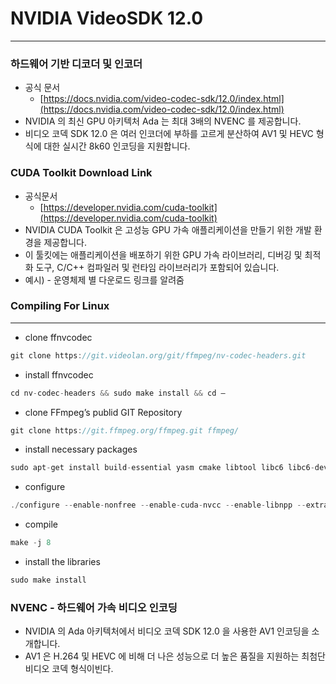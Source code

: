 # NVIDIA VideoSDK 12.0 

---


### 하드웨어 기반 디코더 및 인코더

- 공식 문서
    - [https://docs.nvidia.com/video-codec-sdk/12.0/index.html](https://docs.nvidia.com/video-codec-sdk/12.0/index.html)
- NVIDIA 의 최신 GPU 아키텍처 Ada 는 최대 3배의 NVENC 를 제공합니다.
- 비디오 코덱 SDK 12.0 은 여러 인코더에 부하를 고르게 분산하여 AV1 및 HEVC 형식에 대한 실시간 8k60 인코딩을 지원합니다.


### CUDA Toolkit Download Link

- 공식문서
  - [https://developer.nvidia.com/cuda-toolkit](https://developer.nvidia.com/cuda-toolkit)
- NVIDIA CUDA Toolkit 은 고성능 GPU 가속 애플리케이션을 만들기 위한 개발 환경을 제공합니다.
- 이 툴킷에는 애플리케이션을 배포하기 위한 GPU 가속 라이브러리, 디버깅 및 최적화 도구, C/C++ 컴파일러 및 런타임 라이브러리가 포함되어 있습니다.
- 예시) - 운영체제 별 다운로드 링크를 알려줌



### Compiling For Linux

---

- clone ffnvcodec

```java
git clone https://git.videolan.org/git/ffmpeg/nv-codec-headers.git
```

- install ffnvcodec

```java
cd nv-codec-headers && sudo make install && cd –
```

- clone FFmpeg’s publid GIT Repository

```java
git clone https://git.ffmpeg.org/ffmpeg.git ffmpeg/
```

- install necessary packages

```java
sudo apt-get install build-essential yasm cmake libtool libc6 libc6-dev unzip wget libnuma1 libnuma-dev
```

- configure

```java
./configure --enable-nonfree --enable-cuda-nvcc --enable-libnpp --extra-cflags=-I/usr/local/cuda/include --extra-ldflags=-L/usr/local/cuda/lib64 --disable-static --enable-shared
```

- compile

```java
make -j 8
```

- install the libraries

```java
sudo make install
```

### NVENC - 하드웨어 가속 비디오 인코딩

- NVIDIA 의 Ada 아키텍처에서 비디오 코덱 SDK 12.0 을 사용한 AV1 인코딩을 소개합니다.
- AV1 은 H.264 및 HEVC 에 비해 더 나은 성능으로 더 높은 품질을 지원하는 최첨단 비디오 코덱 형식이빈다.



